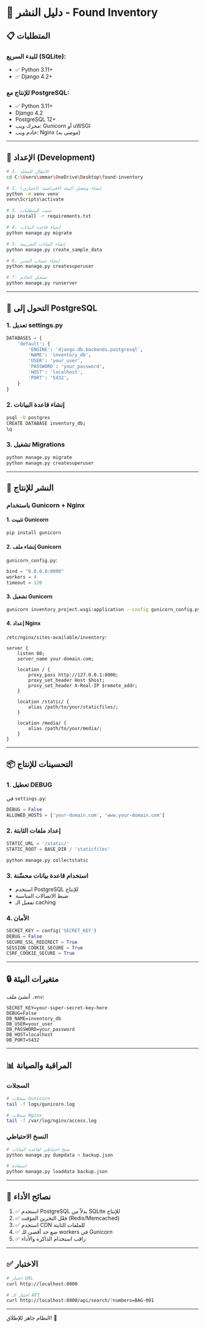 # 🚀 دليل النشر - Found Inventory

## 📋 المتطلبات

### للبدء السريع (SQLite):
- ✅ Python 3.11+
- ✅ Django 4.2+

### للإنتاج مع PostgreSQL:
- ✅ Python 3.11+
- Django 4.2
- PostgreSQL 12+
- محرك ويب: Gunicorn أو uWSGI
- خادم ويب: Nginx (موصى به)

---

## 🔧 الإعداد (Development)

```bash
# 1. الانتقال للمجلد
cd C:\Users\ammar\OneDrive\Desktop\found-inventory

# 2. إنشاء وتفعيل البيئة الافتراضية (اختياري)
python -m venv venv
venv\Scripts\activate

# 3. تثبيت المتطلبات
pip install -r requirements.txt

# 4. إنشاء قاعدة البيانات
python manage.py migrate

# 5. إنشاء البيانات التجريبية
python manage.py create_sample_data

# 6. إنشاء حساب المدير
python manage.py createsuperuser

# 7. تشغيل الخادم
python manage.py runserver
```

---

## 🐘 التحول إلى PostgreSQL

### 1. تعديل settings.py

```python
DATABASES = {
    'default': {
        'ENGINE': 'django.db.backends.postgresql',
        'NAME': 'inventory_db',
        'USER': 'your_user',
        'PASSWORD': 'your_password',
        'HOST': 'localhost',
        'PORT': '5432',
    }
}
```

### 2. إنشاء قاعدة البيانات

```bash
psql -U postgres
CREATE DATABASE inventory_db;
\q
```

### 3. تشغيل Migrations

```bash
python manage.py migrate
python manage.py createsuperuser
```

---

## 🚢 النشر للإنتاج

### باستخدام Gunicorn + Nginx

#### 1. تثبيت Gunicorn

```bash
pip install gunicorn
```

#### 2. إنشاء ملف Gunicorn

`gunicorn_config.py`:

```python
bind = "0.0.0.0:8000"
workers = 4
timeout = 120
```

#### 3. تشغيل Gunicorn

```bash
gunicorn inventory_project.wsgi:application --config gunicorn_config.py
```

#### 4. إعداد Nginx

`/etc/nginx/sites-available/inventory`:

```nginx
server {
    listen 80;
    server_name your-domain.com;
    
    location / {
        proxy_pass http://127.0.0.1:8000;
        proxy_set_header Host $host;
        proxy_set_header X-Real-IP $remote_addr;
    }
    
    location /static/ {
        alias /path/to/your/staticfiles/;
    }
    
    location /media/ {
        alias /path/to/your/media/;
    }
}
```

---

## 📦 التحسينات للإنتاج

### 1. تعطيل DEBUG

في `settings.py`:

```python
DEBUG = False
ALLOWED_HOSTS = ['your-domain.com', 'www.your-domain.com']
```

### 2. إعداد ملفات الثابتة

```python
STATIC_URL = '/static/'
STATIC_ROOT = BASE_DIR / 'staticfiles'
```

```bash
python manage.py collectstatic
```

### 3. استخدام قاعدة بيانات محسّنة

- استخدم PostgreSQL للإنتاج
- ضبط الاتصالات المناسبة
- تفعيل الـ caching

### 4. الأمان

```python
SECRET_KEY = config('SECRET_KEY')
DEBUG = False
SECURE_SSL_REDIRECT = True
SESSION_COOKIE_SECURE = True
CSRF_COOKIE_SECURE = True
```

---

## 🔒 متغيرات البيئة

أنشئ ملف `.env`:

```env
SECRET_KEY=your-super-secret-key-here
DEBUG=False
DB_NAME=inventory_db
DB_USER=your_user
DB_PASSWORD=your_password
DB_HOST=localhost
DB_PORT=5432
```

---

## 📊 المراقبة والصيانة

### السجلات

```bash
# سجلات Gunicorn
tail -f logs/gunicorn.log

# سجلات Nginx
tail -f /var/log/nginx/access.log
```

### النسخ الاحتياطي

```bash
# نسخ احتياطي لقاعدة البيانات
python manage.py dumpdata > backup.json

# استعادة
python manage.py loaddata backup.json
```

---

## 🎯 نصائح الأداء

1. ✅ استخدم PostgreSQL بدلاً من SQLite للإنتاج
2. ✅ فعّل التخزين المؤقت (Redis/Memcached)
3. ✅ استخدم CDN للملفات الثابتة
4. ✅ ضع حد أقصى للـ workers في Gunicorn
4. ✅ راقب استخدام الذاكرة والأداء

---

## ✅ الاختبار

```bash
# اختبار URL
curl http://localhost:8000

# اختبار الـ API
curl http://localhost:8000/api/search/?numbers=BAG-001
```

---

النظام جاهز للإطلاق! 🚀

